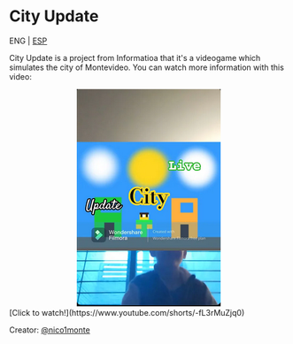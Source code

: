 # City Update

ENG | [ESP](https://github.com/nico1monte/city_update/blob/main/README.es_ES.md)

City Update is a project from Informatioa that it's a videogame which simulates the city of Montevideo. You can watch more information with this video:

<div align="center">
  <picture>
    <source media="(prefers-color-scheme: dark)" srcset="./readme_pictures/short-city_update_presentation.PNG">
    <img alt="City Update Presentation Short Image" src="./readme_pictures/short-city_update_presentation.PNG">
  </picture>
</div>
[Click to watch!](https://www.youtube.com/shorts/-fL3rMuZjq0)

Creator: [@nico1monte](https://github.com/nico1monte)